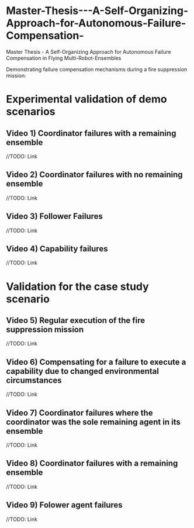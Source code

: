 # Master-Thesis---A-Self-Organizing-Approach-for-Autonomous-Failure-Compensation-
Master Thesis - A Self-Organizing Approach for Autonomous Failure Compensation in Flying Multi-Robot-Ensembles

Demonstrating failure compensation mechanisms during a fire suppression mission:

# Experimental validation of demo scenarios

## Video 1) Coordinator failures with a remaining ensemble
//TODO: Link
## Video 2) Coordinator failures with no remaining ensemble 
//TODO: Link
## Video 3) Follower Failures
//TODO: Link
## Video 4) Capability failures 
//TODO: Link

# Validation for the case study scenario

## Video 5) Regular execution of the fire suppression mission
//TODO: Link
## Video 6) Compensating for a failure to execute a capability due to changed environmental circumstances
//TODO: Link
## Video 7) Coordinator failures where the coordinator was the sole remaining agent in its ensemble
//TODO: Link
## Video 8) Coordinator failures with a remaining ensemble
//TODO: Link
## Video 9) Folower agent failures
//TODO: Link
